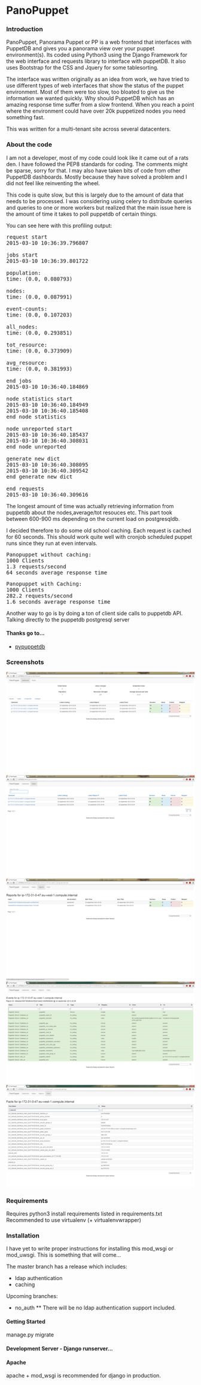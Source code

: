 # PanoPuppet


### Introduction

PanoPuppet, Panorama Puppet or PP is a web frontend that interfaces with PuppetDB
and gives you a panorama view over your puppet environment(s). Its coded using Python3
using the Django Framework for the web interface and requests library to interface with
puppetDB. It also uses Bootstrap for the CSS and Jquery for some tablesorting.

The interface was written originally as an idea from work, we have tried to
use different types of web interfaces that show the status of the puppet
environment. Most of them were too slow, too bloated to give us the information
we wanted quickly. Why should PuppetDB which has an amazing response time
suffer from a slow frontend. When you reach a point where the environment could
have over 20k puppetized nodes you need something fast.

This was written for a multi-tenant site across several datacenters.

### About the code

I am not a developer, most of my code could look like it came out of a
rats den. I have followed the PEP8 standards for coding. The comments might be sparse,
sorry for that.
I may also have taken bits of code from other PuppetDB dashboards. Mostly because
they have solved a problem and I did not feel like reinventing the wheel.

This code is quite slow, but this is largely due to the amount of data that
needs to be processed. I was considering using celery to distribute queries
and queries to one or more workers but realized that the main issue here is
the amount of time it takes to poll puppetdb of certain things.

You can see here with this profiling output:

<pre>
request start
2015-03-10 10:36:39.796807

jobs start
2015-03-10 10:36:39.801722

population:
time: (0.0, 0.080793)

nodes:
time: (0.0, 0.087991)

event-counts:
time: (0.0, 0.107203)

all_nodes:
time: (0.0, 0.293851)

tot_resource:
time: (0.0, 0.373909)

avg_resource:
time: (0.0, 0.381993)

end jobs
2015-03-10 10:36:40.184869

node statistics start
2015-03-10 10:36:40.184949
2015-03-10 10:36:40.185408
end node statistics

node unreported start
2015-03-10 10:36:40.185437
2015-03-10 10:36:40.308031
end node unreported

generate new dict
2015-03-10 10:36:40.308095
2015-03-10 10:36:40.309542
end generate new dict

end requests
2015-03-10 10:36:40.309616
</pre>

The longest amount of time was actually retrieving information from puppetdb about the 
nodes,average/tot resouces etc.
This part took between 600-900 ms depending on the current load on postgresqldb.

I decided therefore to do some old school caching.
Each request is cached for 60 seconds. This should work quite well with cronjob scheduled puppet
runs since they run at even intervals.


<pre>
Panopuppet without caching:
1000 Clients
1.3 requests/second
64 seconds average response time
</pre>
<pre>
Panopuppet with Caching:
1000 Clients
282.2 requests/second
1.6 seconds average response time
</pre>

Another way to go is by doing a ton of client side calls to puppetdb API.
Talking directly to the puppetdb postgresql server

#### Thanks go to...

* [pypuppetdb](https://github.com/puppet-community/pypuppetdb)

### Screenshots
![Dashboard](screenshots/pano_dash.png)
![Nodes View](screenshots/pano_nodes.png)
![Reports View](screenshots/pano_reports.png)
![Events View](screenshots/pano_events.png)
![Facts View](screenshots/pano_facts.png)


### Requirements

Requires python3
install requirements listed in requirements.txt
Recommended to use virtualenv (+ virtualenvwrapper)


### Installation
I have yet to write proper instructions for installing this mod_wsgi or mod_uwsgi.
This is something that will come...

The master branch has a release which includes:
* ldap authentication
* caching

Upcoming branches:
* no_auth
** There will be no ldap authentication support included.

#### Getting Started
manage.py migrate

#### Development Server - Django runserver...

#### Apache

apache + mod_wsgi is recommended for django in production.